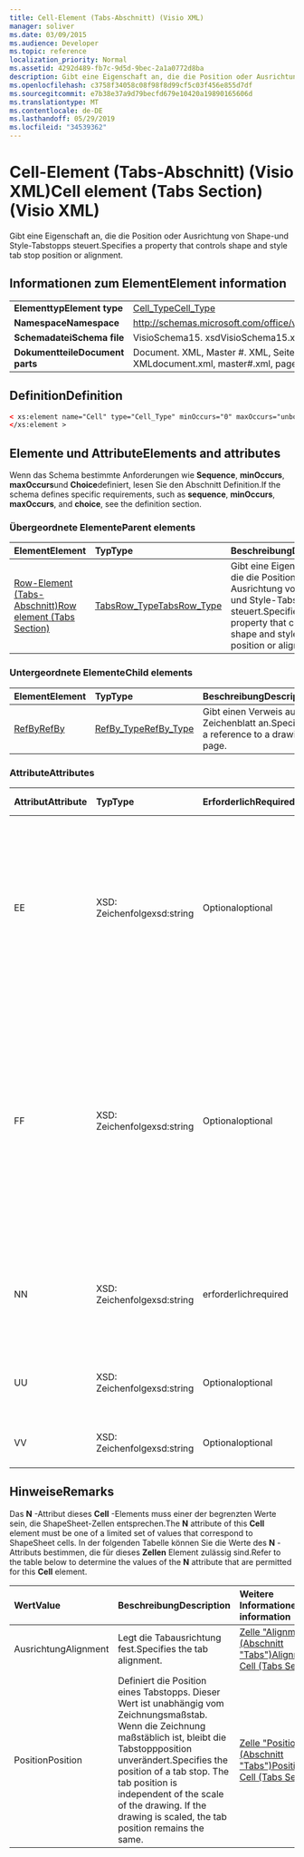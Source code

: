 ```yaml
---
title: Cell-Element (Tabs-Abschnitt) (Visio XML)
manager: soliver
ms.date: 03/09/2015
ms.audience: Developer
ms.topic: reference
localization_priority: Normal
ms.assetid: 4292d489-fb7c-9d5d-9bec-2a1a0772d8ba
description: Gibt eine Eigenschaft an, die die Position oder Ausrichtung von Shape-und Style-Tabstopps steuert.
ms.openlocfilehash: c3758f34058c08f98f8d99cf5c03f456e855d7df
ms.sourcegitcommit: e7b38e37a9d79becfd679e10420a19890165606d
ms.translationtype: MT
ms.contentlocale: de-DE
ms.lasthandoff: 05/29/2019
ms.locfileid: "34539362"
---
```

# <a name="cell-element-tabs-section-visio-xml"></a><span data-ttu-id="7c63a-103">Cell-Element (Tabs-Abschnitt) (Visio XML)</span><span class="sxs-lookup"><span data-stu-id="7c63a-103">Cell element (Tabs Section) (Visio XML)</span></span>

<span data-ttu-id="7c63a-104">Gibt eine Eigenschaft an, die die Position oder Ausrichtung von Shape-und Style-Tabstopps steuert.</span><span class="sxs-lookup"><span data-stu-id="7c63a-104">Specifies a property that controls shape and style tab stop position or alignment.</span></span> 
  
## <a name="element-information"></a><span data-ttu-id="7c63a-105">Informationen zum Element</span><span class="sxs-lookup"><span data-stu-id="7c63a-105">Element information</span></span>

|||
|:-----|:-----|
|<span data-ttu-id="7c63a-106">**Elementtyp**</span><span class="sxs-lookup"><span data-stu-id="7c63a-106">**Element type**</span></span> <br/> |[<span data-ttu-id="7c63a-107">Cell_Type</span><span class="sxs-lookup"><span data-stu-id="7c63a-107">Cell_Type</span></span>](cell_type-complextypevisio-xml.md) <br/> |
|<span data-ttu-id="7c63a-108">**Namespace**</span><span class="sxs-lookup"><span data-stu-id="7c63a-108">**Namespace**</span></span> <br/> |http://schemas.microsoft.com/office/visio/2012/main  <br/> |
|<span data-ttu-id="7c63a-109">**Schemadatei**</span><span class="sxs-lookup"><span data-stu-id="7c63a-109">**Schema file**</span></span> <br/> |<span data-ttu-id="7c63a-110">VisioSchema15. xsd</span><span class="sxs-lookup"><span data-stu-id="7c63a-110">VisioSchema15.xsd</span></span>  <br/> |
|<span data-ttu-id="7c63a-111">**Dokumentteile**</span><span class="sxs-lookup"><span data-stu-id="7c63a-111">**Document parts**</span></span> <br/> |<span data-ttu-id="7c63a-112">Document. XML, Master #. XML, Seite #. XML</span><span class="sxs-lookup"><span data-stu-id="7c63a-112">document.xml, master#.xml, page#.xml</span></span>  <br/> |
   
## <a name="definition"></a><span data-ttu-id="7c63a-113">Definition</span><span class="sxs-lookup"><span data-stu-id="7c63a-113">Definition</span></span>

```XML
< xs:element name="Cell" type="Cell_Type" minOccurs="0" maxOccurs="unbounded" >
</xs:element >
```

## <a name="elements-and-attributes"></a><span data-ttu-id="7c63a-114">Elemente und Attribute</span><span class="sxs-lookup"><span data-stu-id="7c63a-114">Elements and attributes</span></span>

<span data-ttu-id="7c63a-115">Wenn das Schema bestimmte Anforderungen wie **Sequence**, **minOccurs**, **maxOccurs**und **Choice**definiert, lesen Sie den Abschnitt Definition.</span><span class="sxs-lookup"><span data-stu-id="7c63a-115">If the schema defines specific requirements, such as **sequence**, **minOccurs**, **maxOccurs**, and **choice**, see the definition section.</span></span> 
  
### <a name="parent-elements"></a><span data-ttu-id="7c63a-116">Übergeordnete Elemente</span><span class="sxs-lookup"><span data-stu-id="7c63a-116">Parent elements</span></span>

|<span data-ttu-id="7c63a-117">**Element**</span><span class="sxs-lookup"><span data-stu-id="7c63a-117">**Element**</span></span>|<span data-ttu-id="7c63a-118">**Typ**</span><span class="sxs-lookup"><span data-stu-id="7c63a-118">**Type**</span></span>|<span data-ttu-id="7c63a-119">**Beschreibung**</span><span class="sxs-lookup"><span data-stu-id="7c63a-119">**Description**</span></span>|
|:-----|:-----|:-----|
|[<span data-ttu-id="7c63a-120">Row-Element (Tabs-Abschnitt)</span><span class="sxs-lookup"><span data-stu-id="7c63a-120">Row element (Tabs Section)</span></span>](row-element-tabs-sectionvisio-xml.md) <br/> |[<span data-ttu-id="7c63a-121">TabsRow_Type</span><span class="sxs-lookup"><span data-stu-id="7c63a-121">TabsRow_Type</span></span>](tabsrow_type-complextypevisio-xml.md) <br/> |<span data-ttu-id="7c63a-122">Gibt eine Eigenschaft an, die die Position oder Ausrichtung von Shape-und Style-Tabstopps steuert.</span><span class="sxs-lookup"><span data-stu-id="7c63a-122">Specifies a property that controls shape and style tab stop position or alignment.</span></span>  <br/> |
   
### <a name="child-elements"></a><span data-ttu-id="7c63a-123">Untergeordnete Elemente</span><span class="sxs-lookup"><span data-stu-id="7c63a-123">Child elements</span></span>

|<span data-ttu-id="7c63a-124">**Element**</span><span class="sxs-lookup"><span data-stu-id="7c63a-124">**Element**</span></span>|<span data-ttu-id="7c63a-125">**Typ**</span><span class="sxs-lookup"><span data-stu-id="7c63a-125">**Type**</span></span>|<span data-ttu-id="7c63a-126">**Beschreibung**</span><span class="sxs-lookup"><span data-stu-id="7c63a-126">**Description**</span></span>|
|:-----|:-----|:-----|
|[<span data-ttu-id="7c63a-127">RefBy</span><span class="sxs-lookup"><span data-stu-id="7c63a-127">RefBy</span></span>](refby-element-cell_type-complextypevisio-xml.md) <br/> |[<span data-ttu-id="7c63a-128">RefBy_Type</span><span class="sxs-lookup"><span data-stu-id="7c63a-128">RefBy_Type</span></span>](refby_type-complextypevisio-xml.md) <br/> |<span data-ttu-id="7c63a-129">Gibt einen Verweis auf ein Zeichenblatt an.</span><span class="sxs-lookup"><span data-stu-id="7c63a-129">Specifies a reference to a drawing page.</span></span>  <br/> |
   
### <a name="attributes"></a><span data-ttu-id="7c63a-130">Attribute</span><span class="sxs-lookup"><span data-stu-id="7c63a-130">Attributes</span></span>

|<span data-ttu-id="7c63a-131">**Attribut**</span><span class="sxs-lookup"><span data-stu-id="7c63a-131">**Attribute**</span></span>|<span data-ttu-id="7c63a-132">**Typ**</span><span class="sxs-lookup"><span data-stu-id="7c63a-132">**Type**</span></span>|<span data-ttu-id="7c63a-133">**Erforderlich**</span><span class="sxs-lookup"><span data-stu-id="7c63a-133">**Required**</span></span>|<span data-ttu-id="7c63a-134">**Beschreibung**</span><span class="sxs-lookup"><span data-stu-id="7c63a-134">**Description**</span></span>|<span data-ttu-id="7c63a-135">**Mögliche Werte**</span><span class="sxs-lookup"><span data-stu-id="7c63a-135">**Possible values**</span></span>|
|:-----|:-----|:-----|:-----|:-----|
|<span data-ttu-id="7c63a-136">E</span><span class="sxs-lookup"><span data-stu-id="7c63a-136">E</span></span>  <br/> |<span data-ttu-id="7c63a-137">XSD: Zeichenfolge</span><span class="sxs-lookup"><span data-stu-id="7c63a-137">xsd:string</span></span>  <br/> |<span data-ttu-id="7c63a-138">Optional</span><span class="sxs-lookup"><span data-stu-id="7c63a-138">optional</span></span>  <br/> |<span data-ttu-id="7c63a-139">Gibt an, dass die Formel zu einem Fehler ausgewertet wird.</span><span class="sxs-lookup"><span data-stu-id="7c63a-139">Indicates that the formula evaluates to an error.</span></span> <span data-ttu-id="7c63a-140">Der Wert von **E** ist der aktuelle Wert (eine Fehler Meldungszeichenfolge); der Wert des **V** -Attributs ist der letzte gültige Wert.</span><span class="sxs-lookup"><span data-stu-id="7c63a-140">The value of **E** is the current value (an error message string); the value of the **V** attribute is the last valid value.</span></span>  <br/> |<span data-ttu-id="7c63a-141">Eine Fehler Meldungszeichenfolge.</span><span class="sxs-lookup"><span data-stu-id="7c63a-141">An error message string.</span></span>  <br/> |
|<span data-ttu-id="7c63a-142">F</span><span class="sxs-lookup"><span data-stu-id="7c63a-142">F</span></span>  <br/> |<span data-ttu-id="7c63a-143">XSD: Zeichenfolge</span><span class="sxs-lookup"><span data-stu-id="7c63a-143">xsd:string</span></span>  <br/> |<span data-ttu-id="7c63a-144">Optional</span><span class="sxs-lookup"><span data-stu-id="7c63a-144">optional</span></span>  <br/> | <span data-ttu-id="7c63a-145">Stellt die Formel des Elements dar.</span><span class="sxs-lookup"><span data-stu-id="7c63a-145">Represents the element's formula.</span></span> <span data-ttu-id="7c63a-146">Dieses Attribut kann eine der folgenden Zeichenfolgen enthalten:</span><span class="sxs-lookup"><span data-stu-id="7c63a-146">This attribute can contain one of the following strings:</span></span>  <br/>  <span data-ttu-id="7c63a-147">"(eine Formel)", wenn die Formel lokal vorhanden ist</span><span class="sxs-lookup"><span data-stu-id="7c63a-147">'(some formula)' if the formula exists locally</span></span>  <br/>  <span data-ttu-id="7c63a-148">`No Formula`Wenn die Formel lokal gelöscht oder blockiert wird</span><span class="sxs-lookup"><span data-stu-id="7c63a-148">`No Formula` if the formula is locally deleted or blocked</span></span>  <br/>  <span data-ttu-id="7c63a-149">`Inh`, wenn die Formel vererbt wird.</span><span class="sxs-lookup"><span data-stu-id="7c63a-149">`Inh` if the formula is inherited.</span></span>  <br/> |<span data-ttu-id="7c63a-150">Eine Formel.</span><span class="sxs-lookup"><span data-stu-id="7c63a-150">A formula.</span></span>  <br/> |
|<span data-ttu-id="7c63a-151">N</span><span class="sxs-lookup"><span data-stu-id="7c63a-151">N</span></span>  <br/> |<span data-ttu-id="7c63a-152">XSD: Zeichenfolge</span><span class="sxs-lookup"><span data-stu-id="7c63a-152">xsd:string</span></span>  <br/> |<span data-ttu-id="7c63a-153">erforderlich</span><span class="sxs-lookup"><span data-stu-id="7c63a-153">required</span></span>  <br/> |<span data-ttu-id="7c63a-154">Stellt den Namen der ShapeSheet-Zelle dar.</span><span class="sxs-lookup"><span data-stu-id="7c63a-154">Represents the name of the ShapeSheet cell.</span></span>  <br/> |<span data-ttu-id="7c63a-155">Der Name der ShapeSheet-Zelle.</span><span class="sxs-lookup"><span data-stu-id="7c63a-155">The name of the ShapeSheet cell.</span></span>  <br/> <span data-ttu-id="7c63a-156">Weitere Informationen finden Sie im Abschnitt "Hinweise" weiter unten.</span><span class="sxs-lookup"><span data-stu-id="7c63a-156">See the Remarks section below.</span></span>  <br/> |
|<span data-ttu-id="7c63a-157">U</span><span class="sxs-lookup"><span data-stu-id="7c63a-157">U</span></span>  <br/> |<span data-ttu-id="7c63a-158">XSD: Zeichenfolge</span><span class="sxs-lookup"><span data-stu-id="7c63a-158">xsd:string</span></span>  <br/> |<span data-ttu-id="7c63a-159">Optional</span><span class="sxs-lookup"><span data-stu-id="7c63a-159">optional</span></span>  <br/> |<span data-ttu-id="7c63a-160">Stellt eine Maßeinheit dar, bei der es sich bei der Standardeinstellung um DL handelt.</span><span class="sxs-lookup"><span data-stu-id="7c63a-160">Represents a unit of measure The default is DL.</span></span>  <br/> |<span data-ttu-id="7c63a-161">Die Einheiten der Zelle.</span><span class="sxs-lookup"><span data-stu-id="7c63a-161">The units of the cell.</span></span>  <br/> |
|<span data-ttu-id="7c63a-162">V</span><span class="sxs-lookup"><span data-stu-id="7c63a-162">V</span></span>  <br/> |<span data-ttu-id="7c63a-163">XSD: Zeichenfolge</span><span class="sxs-lookup"><span data-stu-id="7c63a-163">xsd:string</span></span>  <br/> |<span data-ttu-id="7c63a-164">Optional</span><span class="sxs-lookup"><span data-stu-id="7c63a-164">optional</span></span>  <br/> |<span data-ttu-id="7c63a-165">Stellt den Wert der Zelle dar.</span><span class="sxs-lookup"><span data-stu-id="7c63a-165">Represents the value of the cell.</span></span>  <br/> |<span data-ttu-id="7c63a-166">Der Wert der ShapeSheet-Zelle.</span><span class="sxs-lookup"><span data-stu-id="7c63a-166">The value of the ShapeSheet cell.</span></span>  <br/> |
   
## <a name="remarks"></a><span data-ttu-id="7c63a-167">Hinweise</span><span class="sxs-lookup"><span data-stu-id="7c63a-167">Remarks</span></span>

<span data-ttu-id="7c63a-168">Das **N** -Attribut dieses **Cell** -Elements muss einer der begrenzten Werte sein, die ShapeSheet-Zellen entsprechen.</span><span class="sxs-lookup"><span data-stu-id="7c63a-168">The **N** attribute of this **Cell** element must be one of a limited set of values that correspond to ShapeSheet cells.</span></span> <span data-ttu-id="7c63a-169">In der folgenden Tabelle können Sie die Werte des **N** -Attributs bestimmen, die für dieses **Zellen** Element zulässig sind.</span><span class="sxs-lookup"><span data-stu-id="7c63a-169">Refer to the table below to determine the values of the **N** attribute that are permitted for this **Cell** element.</span></span> 
  
|<span data-ttu-id="7c63a-170">**Wert**</span><span class="sxs-lookup"><span data-stu-id="7c63a-170">**Value**</span></span>|<span data-ttu-id="7c63a-171">**Beschreibung**</span><span class="sxs-lookup"><span data-stu-id="7c63a-171">**Description**</span></span>|<span data-ttu-id="7c63a-172">**Weitere Informationen**</span><span class="sxs-lookup"><span data-stu-id="7c63a-172">**More information**</span></span>|
|:-----|:-----|:-----|
|<span data-ttu-id="7c63a-173">Ausrichtung</span><span class="sxs-lookup"><span data-stu-id="7c63a-173">Alignment</span></span>  <br/> |<span data-ttu-id="7c63a-174">Legt die Tabausrichtung fest.</span><span class="sxs-lookup"><span data-stu-id="7c63a-174">Specifies the tab alignment.</span></span>  <br/> |[<span data-ttu-id="7c63a-175">Zelle "Alignment" (Abschnitt "Tabs")</span><span class="sxs-lookup"><span data-stu-id="7c63a-175">Alignment Cell (Tabs Section)</span></span>](alignment-cell-tabs-section.md) <br/> |
|<span data-ttu-id="7c63a-176">Position</span><span class="sxs-lookup"><span data-stu-id="7c63a-176">Position</span></span>  <br/> |<span data-ttu-id="7c63a-p104">Definiert die Position eines Tabstopps. Dieser Wert ist unabhängig vom Zeichnungsmaßstab. Wenn die Zeichnung maßstäblich ist, bleibt die Tabstoppposition unverändert.</span><span class="sxs-lookup"><span data-stu-id="7c63a-p104">Specifies the position of a tab stop. The tab position is independent of the scale of the drawing. If the drawing is scaled, the tab position remains the same.</span></span>  <br/> |[<span data-ttu-id="7c63a-180">Zelle "Position" (Abschnitt "Tabs")</span><span class="sxs-lookup"><span data-stu-id="7c63a-180">Position Cell (Tabs Section)</span></span>](position-cell-tabs-section.md) <br/> |
   

